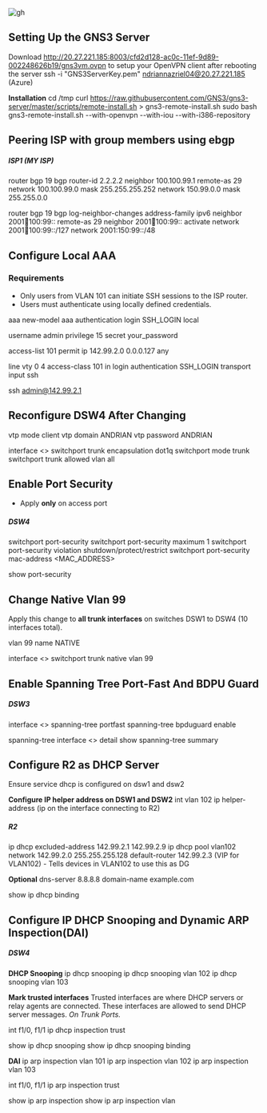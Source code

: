 
![gh](https://raw.githubusercontent.com/ndriannazriel04/Advanced-Network-Tech/main/obsidian/images1732526463000wtzsqk.png)
## Setting Up the GNS3 Server
Download http://20.27.221.185:8003/cfd2d128-ac0c-11ef-9d89-002248626b19/gns3vm.ovpn to setup your OpenVPN client after rebooting the server
ssh -i "GNS3ServerKey.pem" ndriannazriel04@20.27.221.185 (Azure)

**Installation**
cd /tmp
curl https://raw.githubusercontent.com/GNS3/gns3-server/master/scripts/remote-install.sh > gns3-remote-install.sh
sudo bash gns3-remote-install.sh --with-openvpn --with-iou --with-i386-repository

## Peering ISP with group members using ebgp

##### ISP1 (MY ISP)
router bgp 19
bgp router-id 2.2.2.2 
neighbor 100.100.99.1 remote-as 29
network 100.100.99.0 mask 255.255.255.252
network 150.99.0.0 mask 255.255.0.0

router bgp 19
bgp log-neighbor-changes
address-family ipv6
neighbor 2001:100:100:99:: remote-as 29
neighbor 2001:100:100:99:: activate
network 2001:100:100:99::/127
network 2001:150:99::/48


## Configure Local AAA

### Requirements 
- Only users from VLAN 101 can initiate SSH sessions to the ISP router.
- Users must authenticate using locally defined credentials.

aaa new-model
aaa authentication login SSH_LOGIN local

username admin privilege 15 secret your_password

access-list 101 permit ip 142.99.2.0 0.0.0.127 any

line vty 0 4
access-class 101 in
login authentication SSH_LOGIN
transport input ssh

ssh admin@142.99.2.1

## Reconfigure DSW4 After Changing


vtp mode client
vtp domain ANDRIAN
vtp password ANDRIAN

interface <>
switchport trunk encapsulation dot1q
switchport mode trunk
switchport trunk allowed vlan all

## Enable Port Security

- Apply **only** on access port

##### DSW4
switchport port-security
switchport port-security maximum 1
switchport port-security violation shutdown/protect/restrict
switchport port-security mac-address <MAC_ADDRESS>

show port-security

## Change Native Vlan 99
Apply this change to **all trunk interfaces** on switches DSW1 to DSW4 (10 interfaces total).

vlan 99
name NATIVE

interface <>
switchport trunk native vlan 99

## Enable Spanning Tree Port-Fast And BDPU Guard

##### DSW3
interface <>
spanning-tree portfast
spanning-tree bpduguard enable

spanning-tree interface <> detail
show spanning-tree summary

## Configure R2 as DHCP Server
Ensure service dhcp is configured on dsw1 and dsw2

**Configure IP helper address on DSW1 and DSW2**
int vlan 102
ip helper-address (ip on the interface connecting to R2)

##### R2
ip dhcp excluded-address 142.99.2.1 142.99.2.9
ip dhcp pool vlan102
network 142.99.2.0 255.255.255.128
default-router 142.99.2.3 (VIP for VLAN102) - Tells devices in VLAN102 to use this as DG

**Optional**
dns-server 8.8.8.8
domain-name example.com

show ip dhcp binding

## Configure IP DHCP Snooping and Dynamic ARP Inspection(DAI)

##### DSW4 
**DHCP Snooping**
ip dhcp snooping
ip dhcp snooping vlan 102
ip dhcp snooping vlan 103

**Mark trusted interfaces**
Trusted interfaces are where DHCP servers or relay agents are connected. These interfaces are allowed to send DHCP server messages. *On Trunk Ports.*

int f1/0, f1/1 
ip dhcp inspection trust

show ip dhcp snooping
show ip dhcp snooping binding

**DAI**
ip arp inspection vlan 101
ip arp inspection vlan 102
ip arp inspection vlan 103

int f1/0, f1/1
ip arp inspection trust

show ip arp inspection
show ip arp inspection vlan <vlan-id>

